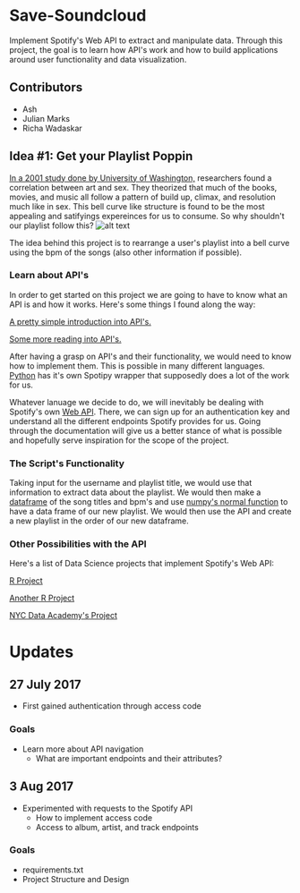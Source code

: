# Save-Soundcloud

Implement Spotify's Web API to extract and manipulate data. Through this project, the goal is to learn how API's work and how to build applications around user functionality and data visualization.


## Contributors

- Ash
- Julian Marks
- Richa Wadaskar


## Idea #1: Get your Playlist Poppin

[In a 2001 study done by University of Washington,](https://www.youtube.com/watch?v=b6dT4kyVUuY) researchers found a correlation between art and sex. They theorized that much of the books, movies, and music all follow a pattern of build up, climax, and resolution much like in sex. This bell curve like structure is found to be the most appealing and satifyings expereinces for us to consume. So why shouldn't our playlist follow this? 
![alt text](https://i2.wp.com/studentry.sg/wp-content/uploads/2013/08/bell-curve.jpg "Optimal Drunk Level")

The idea behind this project is to rearrange a user's playlist into a bell curve using the bpm of the songs (also other information if possible).  

### Learn about API's 

In order to get started on this project we are going to have to know what an API is and how it works. Here's some things I found along the way: 

[A pretty simple introduction into API's.](https://gigaom.com/2010/10/29/using-apis-not-quite-as-hard-as-it-looks/)

[Some more reading into API's.](http://technologyadvice.com/blog/information-technology/how-to-use-an-api/)

After having a grasp on API's and their functionality, we would need to know how to implement them. This is possible in many different languages. [Python](https://spotipy.readthedocs.io/en/latest/) has it's own Spotipy wrapper that supposedly does a lot of the work for us. 

Whatever lanuage we decide to do, we will inevitably be dealing with Spotify's own [Web API](https://developer.spotify.com/web-api/). There, we can sign up for an authentication key and understand all the different endpoints Spotify provides for us. Going through the documentation will give us a better stance of what is possible and hopefully serve inspiration for the scope of the project. 

### The Script's Functionality

Taking input for the username and playlist title, we would use that information to extract data about the playlist. We would then make a [dataframe](https://pandas.pydata.org/pandas-docs/stable/generated/pandas.DataFrame.html) of the song titles and bpm's and use [numpy's normal function](https://stackoverflow.com/questions/20011494/plot-normal-distribution-with-matplotlib) to have a data frame of our new playlist. We would then use the API and create a new playlist in the order of our new dataframe. 

### Other Possibilities with the API
Here's a list of Data Science projects that implement Spotify's Web API:

[R Project](http://rcharlie.com/2017-02-16-fitteR-happieR/) 

[Another R Project](https://www.r-bloggers.com/my-new-r-package/)

[NYC Data Academy's Project](http://blog.nycdatascience.com/student-works/explorify-visualize-playlists/)


# Updates

## 27 July 2017

- First gained authentication through access code

### Goals

- Learn more about API navigation
	- What are important endpoints and their attributes?


## 3 Aug 2017

- Experimented with requests to the Spotify API
	- How to implement access code
	- Access to album, artist, and track endpoints

### Goals

- requirements.txt
- Project Structure and Design

